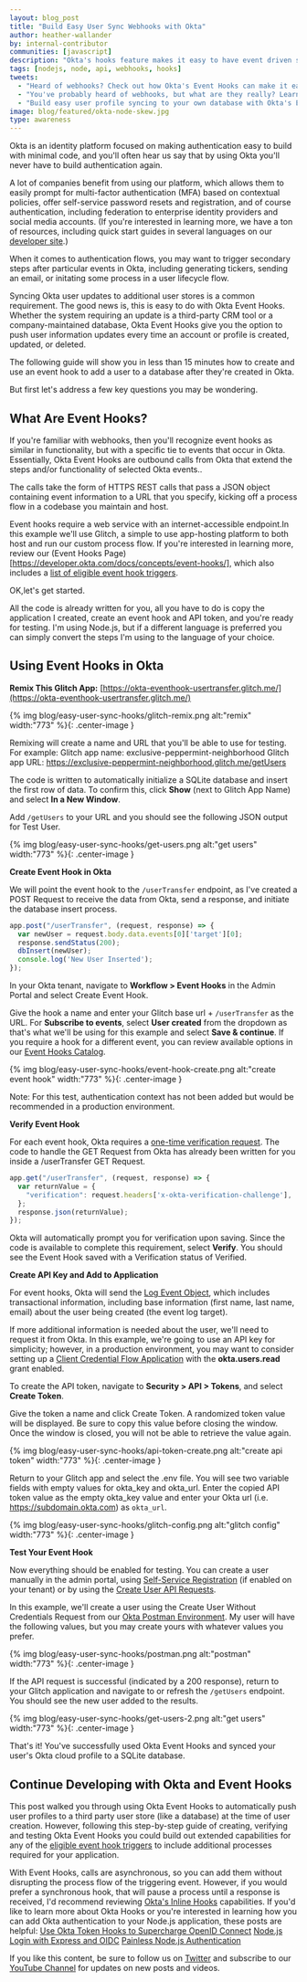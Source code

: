 ```yaml
---
layout: blog_post
title: "Build Easy User Sync Webhooks with Okta"
author: heather-wallander
by: internal-contributor
communities: [javascript]
description: "Okta's hooks feature makes it easy to have event driven side effects for external api calls."
tags: [nodejs, node, api, webhooks, hooks]
tweets:
  - "Heard of webhooks? Check out how Okta's Event Hooks can make it easy to update your data on the fly!"
  - "You've probably heard of webhooks, but what are they really? Learn about Okta's Event Hooks in this post."
  - "Build easy user profile syncing to your own database with Okta's Event hooks."
image: blog/featured/okta-node-skew.jpg
type: awareness
---
```

 
Okta is an identity platform focused on making authentication easy to build with minimal code, and you'll often hear us say that by using Okta you'll never have to build authentication again.
 
A lot of companies benefit from using our platform, which allows them to easily prompt for multi-factor authentication (MFA) based on contextual policies, offer self-service password resets and registration, and of course authentication, including federation to enterprise identity providers and social media accounts. (If you're interested in learning more, we have a ton of resources, including quick start guides in several languages on our [developer site](https://developer.okta.com/docs/).)

When it comes to authentication flows, you may want to trigger secondary steps after particular events in Okta, including generating tickers, sending an email, or initating some process in a user lifecycle flow. 
 
Syncing Okta user updates to additional user stores is a common requirement. The good news is, this is easy to do with Okta Event Hooks. Whether the system requiring an update is a third-party CRM tool or a company-maintained database, Okta Event Hooks give you the option to push user information updates every time an account or profile is created, updated, or deleted.
 
The following guide will show you in less than 15 minutes how to create and use an event hook to add a user to a database after they're created in Okta.
 
But first let's address a few key questions you may be wondering.

## What Are Event Hooks?
 
If you're familiar with webhooks, then you'll recognize event hooks as similar in functionality, but with a specific tie to events that occur in Okta. Essentially, Okta Event Hooks are outbound calls from Okta that extend the steps and/or functionality of selected Okta events..
 
The calls take the form of HTTPS REST calls that pass a JSON object containing event information to a URL that you specify, kicking off a process flow in a codebase you maintain and host.
 
Event hooks require a web service with an internet-accessible endpoint.In this example we'll use Glitch, a simple to use app-hosting platform to both host and run our custom process flow. If you're interested in learning more, review our (Event Hooks Page)[https://developer.okta.com/docs/concepts/event-hooks/], which also includes a [list of eligible event hook triggers](https://developer.okta.com/docs/reference/api/event-types/?q=event-hook-eligible).
 
OK,let's get started.
 
All the code is already written for you, all you have to do is copy the application I created, create an event hook and API token, and you're ready for testing. I'm using Node.js, but if a different language is preferred you can simply convert the steps I'm using to the language of your choice.

## Using Event Hooks in Okta

**Remix This Glitch App:** [https://okta-eventhook-usertransfer.glitch.me/](https://okta-eventhook-usertransfer.glitch.me/)

{% img blog/easy-user-sync-hooks/glitch-remix.png alt:"remix" width:"773" %}{: .center-image }

Remixing will create a name and URL that you'll be able to use for testing. For example:
Glitch app name: exclusive-peppermint-neighborhood
Glitch app URL: https://exclusive-peppermint-neighborhood.glitch.me/getUsers

The code is written to automatically initialize a SQLite database and insert the first row of data. To confirm this, click **Show** (next to Glitch App Name) and select **In a New Window**. 

Add `/getUsers` to your URL and you should see the following JSON output for Test User. 

{% img blog/easy-user-sync-hooks/get-users.png alt:"get users" width:"773" %}{: .center-image }

**Create Event Hook in Okta**

We will point the event hook to the `/userTransfer` endpoint, as I've created a POST Request to receive the data from Okta, send a response, and initiate the database insert process.

```javascript
app.post("/userTransfer", (request, response) => {
  var newUser = request.body.data.events[0]['target'][0];
  response.sendStatus(200);
  dbInsert(newUser);
  console.log('New User Inserted');
});
```

In your Okta tenant, navigate to **Workflow > Event Hooks** in the Admin Portal and select Create Event Hook.

Give the hook a name and enter your Glitch base url + `/userTransfer` as the URL. For **Subscribe to events**, select **User created** from the dropdown as that's what we'll be using for this example and select **Save & continue**. If you require a hook for a different event, you can review available options in our [Event Hooks Catalog](https://developer.okta.com/docs/reference/api/event-types/?q=event-hook-eligible).  

{% img blog/easy-user-sync-hooks/event-hook-create.png alt:"create event hook" width:"773" %}{: .center-image }

Note: For this test, authentication context has not been added but would be recommended in a production environment.  

**Verify Event Hook**

For each event hook, Okta requires a [one-time verification request](https://developer.okta.com/docs/concepts/event-hooks/#one-time-verification-request). The code to handle the GET Request from Okta has already been written for you inside a /userTransfer GET Request.

```javascript
app.get("/userTransfer", (request, response) => {
  var returnValue = {
    "verification": request.headers['x-okta-verification-challenge'],
  };  
  response.json(returnValue);
});
```

Okta will automatically prompt you for verification upon saving. Since the code is available to complete this requirement, select **Verify**. You should see the Event Hook saved with a Verification status of Verified.


**Create API Key and Add to Application**

For event hooks, Okta will send the [Log Event Object](https://developer.okta.com/docs/reference/api/system-log/#logevent-object), which includes transactional information, including base information (first name, last name, email) about the user being created (the event log target). 

If more additional information is needed about the user, we'll need to request it from Okta. In this example, we're going to use an API key for simplicity; however, in a production environment, you may want to consider setting up a [Client Credential Flow Application](https://developer.okta.com/docs/guides/implement-client-creds/overview/) with the **okta.users.read** grant enabled. 

To create the API token, navigate to **Security > API  > Tokens**, and  select **Create Token**.

Give the token a name and click Create Token. A randomized token value will be displayed. Be sure to copy this value before closing the window. Once the window is closed, you will not be able to retrieve the value again.  

{% img blog/easy-user-sync-hooks/api-token-create.png alt:"create api token" width:"773" %}{: .center-image }

Return to your Glitch app and select the .env file. You will see two variable fields with empty values for okta_key and okta_url. Enter the copied API token value as the empty okta_key value and enter your Okta url (i.e. https://subdomain.okta.com) as `okta_url`. 

{% img blog/easy-user-sync-hooks/glitch-config.png alt:"glitch config" width:"773" %}{: .center-image }
 
**Test Your Event Hook**

Now everything should be enabled for testing. You can create a user manually in the admin portal, using [Self-Service Registration](https://developer.okta.com/blog/2018/02/06/build-user-registration-with-node-react-and-okta) (if enabled on your tenant) or by using the [Create User API Requests](https://developer.okta.com/docs/reference/api/users/#create-user).

In this example, we'll create a user using the Create User Without Credentials Request from our [Okta Postman Environment](https://developer.okta.com/code/rest/). My user will have the following values, but you may create yours with whatever values you prefer.

{% img blog/easy-user-sync-hooks/postman.png alt:"postman" width:"773" %}{: .center-image }

If the API request is successful (indicated by a 200 response), return to your Glitch application and navigate to or refresh the `/getUsers` endpoint. You should see the new user added to the results.
 
{% img blog/easy-user-sync-hooks/get-users-2.png alt:"get users" width:"773" %}{: .center-image }

That's it! You've successfully used Okta Event Hooks and synced your user's Okta cloud profile to a SQLite database. 

## Continue Developing with Okta and Event Hooks

This post walked you through using Okta Event Hooks to automatically push user profiles to a third party user store (like a database) at the time of user creation. However, following this step-by-step guide of creating, verifying and testing Okta Event Hooks you could build out extended capabilities for any of the [eligible event hook triggers](https://developer.okta.com/docs/reference/api/event-types/?q=event-hook-eligible) to include additional processes required for your application.

With Event Hooks, calls are asynchronous, so you can add them without disrupting the process flow of the triggering event. However, if you would prefer a synchronous hook, that will pause a process until a response is received, I'd recommend reviewing [Okta's Inline Hooks](https://developer.okta.com/docs/concepts/inline-hooks/) capabilities.
If you'd like to learn more about Okta Hooks or you're interested in learning how you can add Okta authentication to your Node.js application, these posts are helpful:
[Use Okta Token Hooks to Supercharge OpenID Connect](https://developer.okta.com/blog/2019/12/23/extend-oidc-okta-token-hooks) 
[Node.js Login with Express and OIDC](https://developer.okta.com/blog/2020/06/16/nodejs-login)
[Painless Node.js Authentication](https://developer.okta.com/blog/2019/10/03/painless-node-authentication)

If you like this content, be sure to follow us on [Twitter](https://twitter.com/oktadev) and subscribe to our [YouTube Channel](https://youtube.com/c/oktadev) for updates on new posts and videos.


